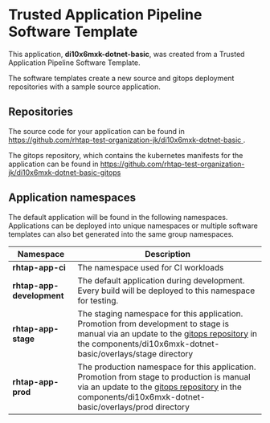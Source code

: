# Trusted Application Pipeline Software Template

This application, **di10x6mxk-dotnet-basic**, was created from a Trusted Application Pipeline Software Template.

The software templates create a new source and gitops deployment repositories with a sample source application. 

## Repositories

The source code for your application can be found in [https://github.com/rhtap-test-organization-jk/di10x6mxk-dotnet-basic ](https://github.com/rhtap-test-organization-jk/di10x6mxk-dotnet-basic ).
 
The gitops repository, which contains the kubernetes manifests for the application can be found in 
[https://github.com/rhtap-test-organization-jk/di10x6mxk-dotnet-basic-gitops ](https://github.com/rhtap-test-organization-jk/di10x6mxk-dotnet-basic-gitops ) 

## Application namespaces 

The default application will be found in the following namespaces. Applications can be deployed into unique namespaces or multiple software templates can also bet generated into the same group namespaces.  

|  Namespace   |  Description   |  
| -------- | -------- |
| **rhtap-app-ci** | The namespace used for CI workloads |
| **rhtap-app-development** | The default application during development. Every build will be deployed to this namespace for testing. |
| **rhtap-app-stage** | The staging namespace for this application. Promotion from development to stage is manual via an update to the [gitops repository](https://github.com/rhtap-test-organization-jk/di10x6mxk-dotnet-basic-gitops ) in the components/di10x6mxk-dotnet-basic/overlays/stage directory |
| **rhtap-app-prod** | The production namespace for this application. Promotion from stage to production is manual via an update to the [gitops repository](https://github.com/rhtap-test-organization-jk/di10x6mxk-dotnet-basic-gitops ) in the components/di10x6mxk-dotnet-basic/overlays/prod directory |